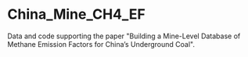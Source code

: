 # China_Mine_CH4_EF
Data and code supporting the paper "Building a Mine-Level Database of Methane Emission Factors for China’s Underground Coal".
